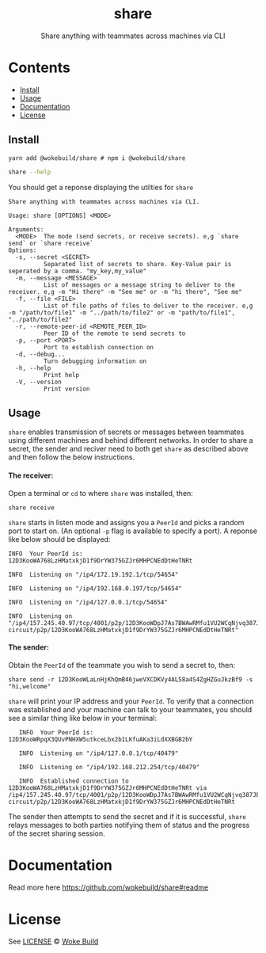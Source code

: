 <div align="center">

# share 

Share anything with teammates across machines via CLI
</div>

# Contents

- [Install](#install)
- [Usage](#usage)
- [Documentation](#documentation)
- [License](#license)



## Install 
```
yarn add @wokebuild/share # npm i @wokebuild/share
```

```bash
share --help
```
You should get a reponse displaying the utilties for `share`
```
Share anything with teammates across machines via CLI.

Usage: share [OPTIONS] <MODE>

Arguments:
  <MODE>  The mode (send secrets, or receive secrets). e,g `share send` or `share receive`
Options:
  -s, --secret <SECRET>
          Separated list of secrets to share. Key-Value pair is seperated by a comma. "my_key,my_value"
  -m, --message <MESSAGE>
          List of messages or a message string to deliver to the receiver. e,g -m "Hi there" -m "See me" or -m "hi there", "See me"
  -f, --file <FILE>
          List of file paths of files to deliver to the receiver. e,g -m "/path/to/file1" -m "../path/to/file2" or -m "path/to/file1", "../path/to/file2"
  -r, --remote-peer-id <REMOTE_PEER_ID>
          Peer ID of the remote to send secrets to
  -p, --port <PORT>
          Port to establish connection on
  -d, --debug...
          Turn debugging information on
  -h, --help
          Print help
  -V, --version
          Print version
```

## Usage
`share` enables transmission of secrets or messages between teammates using different machines and behind different networks. In order to share a secret, the sender and reciver need to both get `share` as described above and then follow the below instructions.

#### The receiver:
Open a terminal or `cd` to where `share` was installed, then:
```shell
share receive
```
`share` starts in listen mode and assigns you a `PeerId` and picks a random port to start on. (An optional `-p` flag is available to specify a port). A reponse like below should be displayed:

```
INFO  Your PeerId is: 12D3KooWA768LzHMatxkjD1f9DrYW375GZJr6MHPCNEdDtHeTNRt

INFO  Listening on "/ip4/172.19.192.1/tcp/54654"

INFO  Listening on "/ip4/192.168.0.197/tcp/54654"

INFO  Listening on "/ip4/127.0.0.1/tcp/54654"

INFO  Listening on "/ip4/157.245.40.97/tcp/4001/p2p/12D3KooWDpJ7As7BWAwRMfu1VU2WCqNjvq387JEYKDBj4kx6nXTN/p2p-circuit/p2p/12D3KooWA768LzHMatxkjD1f9DrYW375GZJr6MHPCNEdDtHeTNRt"
```

#### The sender:
Obtain the `PeerId` of the teammate you wish to send a secret to, then:
```shell
share send -r 12D3KooWLaLnHjKhQmB46jweVXCDKVy4AL58a4S4ZgHZGuJkzBf9 -s "hi,welcome"
```
`share` will print your IP address and your `PeerId`.
To verify that a connection was established and your machine can talk to your teammates, you should see a similar thing like below in your terminal:
```
   INFO  Your PeerId is: 12D3KooWRpqX3QUvPNHXW5utkceLbx2b1LKfuAKa3iLdXXBGB2bY

   INFO  Listening on "/ip4/127.0.0.1/tcp/40479"

   INFO  Listening on "/ip4/192.168.212.254/tcp/40479"

   INFO  Established connection to 12D3KooWA768LzHMatxkjD1f9DrYW375GZJr6MHPCNEdDtHeTNRt via /ip4/157.245.40.97/tcp/4001/p2p/12D3KooWDpJ7As7BWAwRMfu1VU2WCqNjvq387JEYKDBj4kx6nXTN/p2p-circuit/p2p/12D3KooWA768LzHMatxkjD1f9DrYW375GZJr6MHPCNEdDtHeTNRt
```
The sender then attempts to send the secret and if it is successful, `share` relays  messages to both parties notifying them of status and the progress of the secret sharing session.

# Documentation
Read more here https://github.com/wokebuild/share#readme

# License

See [LICENSE](LICENSE) © [Woke Build](https://github.com/wokebuild/)